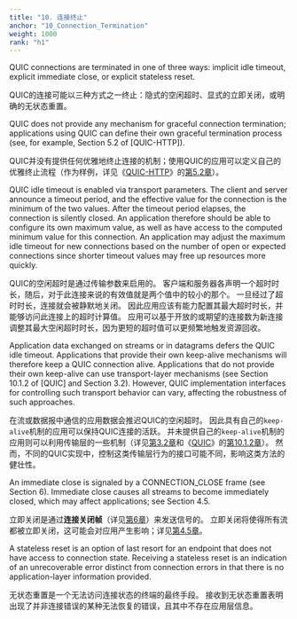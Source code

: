 ```yaml
---
title: "10. 连接终止"
anchor: "10_Connection_Termination"
weight: 1000
rank: "h1"
---
```


QUIC connections are terminated in one of three ways: implicit idle timeout, explicit immediate close, or explicit stateless reset.

QUIC的连接可能以三种方式之一终止：隐式的空闲超时、显式的立即关闭，或明确的无状态重置。

QUIC does not provide any mechanism for graceful connection termination; applications using QUIC can define their own graceful termination process (see, for example, Section 5.2 of [QUIC-HTTP]).

QUIC并没有提供任何优雅地终止连接的机制；使用QUIC的应用可以定义自己的优雅终止流程（作为样例，详见《[QUIC-HTTP](../RFC9114_Chinese_Simplified)》的[第5.2章](../RFC9114_Chinese_Simplified/#5.2_Connection_Shutdown)）。

QUIC idle timeout is enabled via transport parameters. The client and server announce a timeout period, and the effective value for the connection is the minimum of the two values. After the timeout period elapses, the connection is silently closed. An application therefore should be able to configure its own maximum value, as well as have access to the computed minimum value for this connection. An application may adjust the maximum idle timeout for new connections based on the number of open or expected connections since shorter timeout values may free up resources more quickly.

QUIC的空闲超时是通过传输参数来启用的。
客户端和服务器各声明一个超时时长，随后，对于此连接来说的有效值就是两个值中的较小的那个。
一旦经过了超时时长，连接就会被静默地关闭。
因此应用应该有能力配置其最大超时时长，并能够访问此连接上的超时计算值。
应用可以基于开放的或期望的连接数为新连接调整其最大空闲超时时长，因为更短的超时值可以更频繁地触发资源回收。

Application data exchanged on streams or in datagrams defers the QUIC idle timeout. Applications that provide their own keep-alive mechanisms will therefore keep a QUIC connection alive. Applications that do not provide their own keep-alive can use transport-layer mechanisms (see Section 10.1.2 of [QUIC] and Section 3.2). However, QUIC implementation interfaces for controlling such transport behavior can vary, affecting the robustness of such approaches.

在流或数据报中通信的应用数据会推迟QUIC的空闲超时。
因此具有自己的`keep-alive`机制的应用可以保持QUIC连接的活跃。
并未提供自己的`keep-alive`机制的应用则可以利用传输层的一些机制（详见[第3.2章](#3.2_Session_Resumption_versus_Keep_Alive)和《[QUIC](../RFC9000_Chinese_Simplified)》的[第10.1.2章](../RFC9000_Chinese_Simplified/#10.1.2_Deferring_Idle_Timeout)）。
然而，不同的QUIC实现中，控制这类传输层行为的接口可能不同，影响这类方法的健壮性。

An immediate close is signaled by a CONNECTION_CLOSE frame (see Section 6). Immediate close causes all streams to become immediately closed, which may affect applications; see Section 4.5.

立即关闭是通过**连接关闭帧**（详见[第6章](#6_Error_Handling)）来发送信号的。
立即关闭将使得所有流都被立即关闭，这可能会对应用产生影响；详见[第4.5章](#4.5_Stream_Limit_Commitments)。

A stateless reset is an option of last resort for an endpoint that does not have access to connection state. Receiving a stateless reset is an indication of an unrecoverable error distinct from connection errors in that there is no application-layer information provided.

无状态重置是一个无法访问连接状态的终端的最终手段。
接收到无状态重置表明出现了并非连接错误的某种无法恢复的错误，且其中不存在应用层信息。
